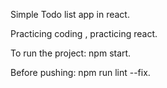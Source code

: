 Simple Todo list app in react.

Practicing coding , practicing react.

To run the project: npm start.

Before pushing: npm run lint --fix.
